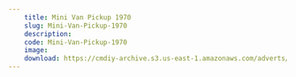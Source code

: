```yaml
---
    title: Mini Van Pickup 1970
    slug: Mini-Van-Pickup-1970
    description:
    code: Mini-Van-Pickup-1970
    image:
    download: https://cmdiy-archive.s3.us-east-1.amazonaws.com/adverts/documents/Mini+Van+Pickup+1970.pdf
---
```

<!-- Content of the page -->

##
        